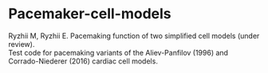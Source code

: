 # Pacemaker-cell-models
Ryzhii M, Ryzhii E. Pacemaking function of two simplified cell models (under review).<br>
Test code for pacemaking variants of the Aliev-Panfilov (1996) and Corrado-Niederer (2016) cardiac cell models.
